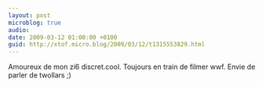 ```yaml
---
layout: post
microblog: true
audio: 
date: 2009-03-12 01:00:00 +0100
guid: http://xtof.micro.blog/2009/03/12/t1315553829.html
---
```

Amoureux de mon zi6 discret.cool. Toujours en train de filmer wwf. Envie de parler de twollars ;)
